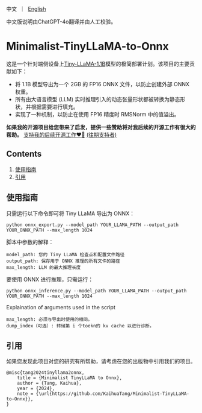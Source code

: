 <p align="left">
    中文</a>&nbsp ｜ &nbsp<a href="README.md">English</a>&nbsp
</p>

中文版说明由ChatGPT-4o翻译并由人工校验。

# Minimalist-TinyLLaMA-to-Onnx
这是一个针对端侧设备上[Tiny-LLaMA-1.1B](https://huggingface.co/TinyLlama/TinyLlama-1.1B-Chat-v1.0)模型的极简部署计划。该项目的主要贡献如下：
- 将 1.1B 模型导出为一个 2GB 的 FP16 ONNX 文件，以防止创建外部 ONNX 权重。
- 所有由大语言模型 (LLM) 实时推理引入的动态张量形状都被转换为静态形状，并根据需要进行填充。
- 实现了一种机制，以防止在使用 FP16 精度时 RMSNorm 中的值溢出。

**如果我的开源项目给您带来了启发，提供一些赞助将对我后续的开源工作有很大的帮助。** 
[支持我的后续开源工作❤️🙏](https://kaihuatang.github.io/donate.html) [(往期支持者)](https://kaihuatang.github.io/supporters.html)

## Contents
1. [使用指南](#使用指南)
2. [引用](#引用)

## 使用指南
只需运行以下命令即可将 Tiny LLaMA 导出为 ONNX：

```
python onnx_export.py --model_path YOUR_LLAMA_PATH --output_path YOUR_ONNX_PATH --max_length 1024
```
脚本中参数的解释：
```
model_path: 您的 Tiny LLaMA 检查点和配置文件路径
output_path: 保存用于 ONNX 推理的所有文件的路径
max_length: LLM 的最大推理长度
```

要使用 ONNX 进行推理，只需运行：
```
python onnx_inference.py --model_path YOUR_LLAMA_PATH --output_path YOUR_ONNX_PATH --max_length 1024
```
Explaination of arguments used in the script
```
max_length: 必须与导出时使用的相同。
dump_index（可选）: 转储第 i 个toekn的 kv cache 以进行诊断。
```

## 引用
如果您发现此项目对您的研究有所帮助，请考虑在您的出版物中引用我们的项目。

```
@misc{tang2024tinyllama2onnx,
    title = {Minimalist TinyLLaMA to Onnx},
    author = {Tang, Kaihua},
    year = {2024},
    note = {\url{https://github.com/KaihuaTang/Minimalist-TinyLLaMA-to-Onnx}},
}
```